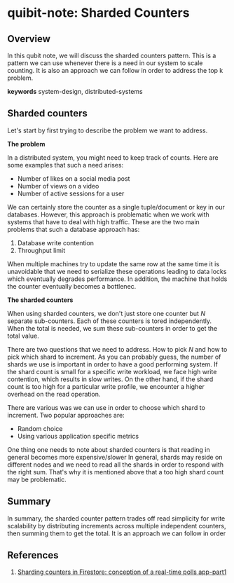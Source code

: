 # quibit-note: Sharded Counters

## Overview

In this qubit note, we will discuss the sharded counters pattern. This is a pattern we can use whenever there is a 
need in our system to scale counting. It is also an approach we can follow in order to address the top k problem.


**keywords** system-design, distributed-systems

## Sharded counters

Let's start by first trying to describe the problem we want to address. 

**The problem**

In a distributed system, you might need to keep track of counts. Here are some examples that
such a need arises:

- Number of likes on a social media post
- Number of views on a video
- Number of active sessions for a user

We can certainly store the counter as a single tuple/document or key in our databases. However, this approach
is problematic when we work with systems that have to deal with high traffic. These are the two main problems
that such a database approach has:

1. Database write contention
2. Throughput limit

When multiple machines try to update the same row at the same time it is unavoidable that we need to serialize these operations leading to
data locks which eventually degrades performance. In addition, the machine that holds the counter eventually becomes a bottlenec.


**The sharded counters**

When using sharded counters, we don't just store one counter but $N$ separate sub-counters. Each of these counters
is tored independently. When the total is needed, we sum these sub-counters in order to get the total value.

There are two questions that we need to address. How to pick $N$ and how to pick which shard to increment.
As you can probably guess, the number of shards we use is important in order to have a good performing system. If the shard count is small for a specific write workload, 
we face high write contention, which results in slow writes. On the other hand, if the shard count is too high for a particular write profile, we encounter a higher overhead on the read operation. 

There are various was we can use in order to choose which shard to increment. Two popular approaches are:

- Random choice
- Using various application specific metrics

One thing one needs to note about sharded counters is that reading in general becomes more expensive/slower In general, shards may reside on different nodes and we need to read all the shards
in order to respond with the right sum. That's why it is mentioned above that a too high shard count may be problematic.

## Summary

In summary, the sharded counter pattern trades off read simplicity for write scalability by distributing increments across multiple independent counters, then summing them to get the total.
It is an approach we can follow in order 

## References

1. <a href="https://medium.com/%40awesomefirebase/sharding-counters-in-firestore-conception-of-a-real-time-polls-app-a06f896e6483">Sharding counters in Firestore: conception of a real-time polls app-part1</a>